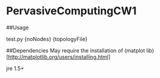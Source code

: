 # PervasiveComputingCW1
##Usage

test.py {noNodes} {topologyFile}

##Dependencies
May require the installation of (matplot lib)[http://matplotlib.org/users/installing.html]

jre 1.5+

